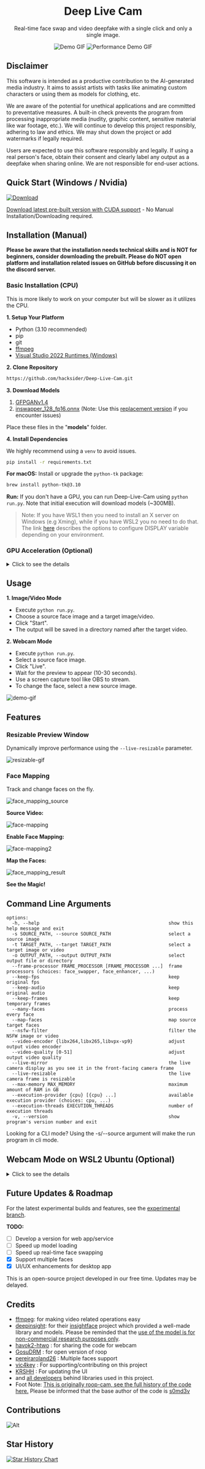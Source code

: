 <h1 align="center">Deep Live Cam</h1>

<p align="center">
  Real-time face swap and video deepfake with a single click and only a single image.
</p>

<p align="center">
  <img src="demo.gif" alt="Demo GIF">
  <img src="avgpcperformancedemo.gif" alt="Performance Demo GIF">
</p>

## Disclaimer

This software is intended as a productive contribution to the AI-generated media industry. It aims to assist artists with tasks like animating custom characters or using them as models for clothing, etc.

We are aware of the potential for unethical applications and are committed to preventative measures. A built-in check prevents the program from processing inappropriate media (nudity, graphic content, sensitive material like war footage, etc.). We will continue to develop this project responsibly, adhering to law and ethics. We may shut down the project or add watermarks if legally required.

Users are expected to use this software responsibly and legally. If using a real person's face, obtain their consent and clearly label any output as a deepfake when sharing online. We are not responsible for end-user actions.


## Quick Start (Windows / Nvidia)

[![Download](https://github.com/user-attachments/assets/3e3e252a-4bfa-41fb-a88c-84557402a7c7)](https://hacksider.gumroad.com/l/vccdmm) 





[Download latest pre-built version with CUDA support](https://hacksider.gumroad.com/l/vccdmm) - No Manual Installation/Downloading required.

## Installation (Manual)
**Please be aware that the installation needs technical skills and is NOT for beginners, consider downloading the prebuilt. Please do NOT open platform and installation related issues on GitHub before discussing it on the discord server.**
### Basic Installation (CPU)

This is more likely to work on your computer but will be slower as it utilizes the CPU.

**1. Setup Your Platform**

- Python (3.10 recommended)
- pip
- git
- [ffmpeg](https://www.youtube.com/watch?v=OlNWCpFdVMA) 
- [Visual Studio 2022 Runtimes (Windows)](https://visualstudio.microsoft.com/visual-cpp-build-tools/)

**2. Clone Repository**

```bash
https://github.com/hacksider/Deep-Live-Cam.git
```

**3. Download Models**

1. [GFPGANv1.4](https://huggingface.co/hacksider/deep-live-cam/resolve/main/GFPGANv1.4.pth)
2. [inswapper_128_fp16.onnx](https://huggingface.co/hacksider/deep-live-cam/resolve/main/inswapper_128.onnx) (Note: Use this [replacement version](https://github.com/facefusion/facefusion-assets/releases/download/models/inswapper_128.onnx) if you encounter issues)

Place these files in the "**models**" folder.

**4. Install Dependencies**

We highly recommend using a `venv` to avoid issues.

```bash
pip install -r requirements.txt
```

**For macOS:** Install or upgrade the `python-tk` package:

```bash
brew install python-tk@3.10
```

**Run:** If you don't have a GPU, you can run Deep-Live-Cam using `python run.py`. Note that initial execution will download models (~300MB).

> Note: If you have WSL1 then you need to install an X server on Windows (e.g Xming), while if you have WSL2 you no need to do that. The link [here](https://askubuntu.com/a/1418950) describes the options to configure DISPLAY variable depending on your environment.


### GPU Acceleration (Optional)

<details>
<summary>Click to see the details</summary>

**CUDA Execution Provider (Nvidia)**

1. Install [CUDA Toolkit 11.8](https://developer.nvidia.com/cuda-11-8-0-download-archive)
2. Install dependencies:
```bash
pip uninstall onnxruntime onnxruntime-gpu
pip install onnxruntime-gpu==1.16.3
```
3. Usage:
```bash
python run.py --execution-provider cuda
```

**CoreML Execution Provider (Apple Silicon)**

1. Install dependencies:
```bash
pip uninstall onnxruntime onnxruntime-silicon
pip install onnxruntime-silicon==1.13.1
```
2. Usage:
```bash
python run.py --execution-provider coreml
```

**CoreML Execution Provider (Apple Legacy)**

1. Install dependencies:
```bash
pip uninstall onnxruntime onnxruntime-coreml
pip install onnxruntime-coreml==1.13.1
```
2. Usage:
```bash
python run.py --execution-provider coreml
```

**DirectML Execution Provider (Windows)**

1. Install dependencies:
```bash
pip uninstall onnxruntime onnxruntime-directml
pip install onnxruntime-directml==1.15.1
```
2. Usage:
```bash
python run.py --execution-provider directml
```

**OpenVINO™ Execution Provider (Intel)**

1. Install dependencies:
```bash
pip uninstall onnxruntime onnxruntime-openvino
pip install onnxruntime-openvino==1.15.0
```
2. Usage:
```bash
python run.py --execution-provider openvino
```

</details>


## Usage

**1. Image/Video Mode**

- Execute `python run.py`. 
- Choose a source face image and a target image/video.
- Click "Start".
- The output will be saved in a directory named after the target video.

**2. Webcam Mode**

- Execute `python run.py`.
- Select a source face image.
- Click "Live".
- Wait for the preview to appear (10-30 seconds).
- Use a screen capture tool like OBS to stream.
- To change the face, select a new source image.

![demo-gif](demo.gif)

## Features

### Resizable Preview Window

Dynamically improve performance using the `--live-resizable` parameter.

![resizable-gif](resizable.gif)

### Face Mapping

Track and change faces on the fly.

![face_mapping_source](face_mapping_source.gif)

**Source Video:**

![face-mapping](face_mapping.png)

**Enable Face Mapping:**

![face-mapping2](face_mapping2.png)

**Map the Faces:**

![face_mapping_result](face_mapping_result.gif)

**See the Magic!**


## Command Line Arguments

```
options:
  -h, --help                                               show this help message and exit
  -s SOURCE_PATH, --source SOURCE_PATH                     select a source image
  -t TARGET_PATH, --target TARGET_PATH                     select a target image or video
  -o OUTPUT_PATH, --output OUTPUT_PATH                     select output file or directory
  --frame-processor FRAME_PROCESSOR [FRAME_PROCESSOR ...]  frame processors (choices: face_swapper, face_enhancer, ...)
  --keep-fps                                               keep original fps
  --keep-audio                                             keep original audio
  --keep-frames                                            keep temporary frames
  --many-faces                                             process every face
  --map-faces                                              map source target faces
  --nsfw-filter                                            filter the NSFW image or video
  --video-encoder {libx264,libx265,libvpx-vp9}             adjust output video encoder
  --video-quality [0-51]                                   adjust output video quality
  --live-mirror                                            the live camera display as you see it in the front-facing camera frame
  --live-resizable                                         the live camera frame is resizable
  --max-memory MAX_MEMORY                                  maximum amount of RAM in GB
  --execution-provider {cpu} [{cpu} ...]                   available execution provider (choices: cpu, ...)
  --execution-threads EXECUTION_THREADS                    number of execution threads
  -v, --version                                            show program's version number and exit
```

Looking for a CLI mode? Using the -s/--source argument will make the run program in cli mode.


## Webcam Mode on WSL2 Ubuntu (Optional)

<details>
<summary>Click to see the details</summary>

If you want to use WSL2 on Windows 11 you will notice, that Ubuntu WSL2 doesn't come with USB-Webcam support in the Kernel. You need to do two things: Compile the Kernel with the right modules integrated and forward your USB Webcam from Windows to Ubuntu with the usbipd app. Here are detailed Steps:

This tutorial will guide you through the process of setting up WSL2 Ubuntu with USB webcam support, rebuilding the kernel, and preparing the environment for the Deep-Live-Cam project.  
  
**1. Install WSL2 Ubuntu**  
  
Install WSL2 Ubuntu from the Microsoft Store or using PowerShell:  
  
**2. Enable USB Support in WSL2**  
  
1. Install the USB/IP tool for Windows:  
[https://learn.microsoft.com/en-us/windows/wsl/connect-usb](https://learn.microsoft.com/en-us/windows/wsl/connect-usb)  
  
2. In Windows PowerShell (as Administrator), connect your webcam to WSL:  
  
```powershell  
usbipd list  
usbipd bind --busid x-x # Replace x-x with your webcam's bus ID  
usbipd attach --wsl --busid x-x # Replace x-x with your webcam's bus ID  
```  
 You need to redo the above every time you reboot wsl or re-connect your webcam/usb device.
 
**3. Rebuild WSL2 Ubuntu Kernel with USB and Webcam Modules**  
  
Follow these steps to rebuild the kernel:  
  
1. Start with this guide: [https://github.com/PINTO0309/wsl2_linux_kernel_usbcam_enable_conf](https://github.com/PINTO0309/wsl2_linux_kernel_usbcam_enable_conf)  
  
2. When you reach the `sudo wget [github.com](http://github.com/)...PINTO0309` step, which won't work for newer kernel versions, follow this video instead or alternatively follow the video tutorial from the beginning: 
[https://www.youtube.com/watch?v=t_YnACEPmrM](https://www.youtube.com/watch?v=t_YnACEPmrM)  
  
Additional info: [https://askubuntu.com/questions/1413377/camera-not-working-in-cheese-in-wsl2](https://askubuntu.com/questions/1413377/camera-not-working-in-cheese-in-wsl2)  
  
3. After rebuilding, restart WSL with the new kernel. 
  
**4. Set Up Deep-Live-Cam Project**  
 Within Ubuntu:
1. Clone the repository:  
  
```bash  
git clone [https://github.com/hacksider/Deep-Live-Cam](https://github.com/hacksider/Deep-Live-Cam)  
```  
  
2. Follow the installation instructions in the repository, including cuda toolkit 11.8, make 100% sure it's not cuda toolkit 12.x.  
   
**5. Verify and Load Kernel Modules**  
  
1. Check if USB and webcam modules are built into the kernel:  
  
```bash  
zcat /proc/config.gz | grep -i "CONFIG_USB_VIDEO_CLASS"  
```  
  
2. If modules are loadable (m), not built-in (y), check if the file exists:  
  
```bash  
ls /lib/modules/$(uname -r)/kernel/drivers/media/usb/uvc/  
```  
  
3. Load the module and check for errors (optional if built-in):  
  
```bash  
sudo modprobe uvcvideo  
dmesg | tail  
```  
  
4. Verify video devices:  
  
```bash  
sudo ls -al /dev/video*  
```  
  
**6. Set Up Permissions**  
  
1. Add user to video group and set permissions:  
  
```bash  
sudo usermod -a -G video $USER  
sudo chgrp video /dev/video0 /dev/video1  
sudo chmod 660 /dev/video0 /dev/video1  
```  
  
2. Create a udev rule for permanent permissions:  
  
```bash  
sudo nano /etc/udev/rules.d/81-webcam.rules  
```  
  
Add this content:  
  
```  
KERNEL=="video[0-9]*", GROUP="video", MODE="0660"  
```  
  
3. Reload udev rules:  
  
```bash  
sudo udevadm control --reload-rules && sudo udevadm trigger  
```  
  
4. Log out and log back into your WSL session.  
  
5. Start Deep-Live-Cam with `python run.py --execution-provider cuda --max-memory 8` where 8 can be changed to the number of GB VRAM of your GPU has, minus 1-2GB. If you have a RTX3080 with 10GB I suggest adding 8GB. Leave some left for Windows.

**Final Notes**  
  
- Steps 6 and 7 may be optional if the modules are built into the kernel and permissions are already set correctly.  
- Always ensure you're using compatible versions of CUDA, ONNX, and other dependencies.  
- If issues persist, consider checking the Deep-Live-Cam project's specific requirements and troubleshooting steps.  
  
By following these steps, you should have a WSL2 Ubuntu environment with USB webcam support ready for the Deep-Live-Cam project. If you encounter any issues, refer back to the specific error messages and troubleshooting steps provided.

**Troubleshooting CUDA Issues** 

If you encounter this error:  
  
```  
[ONNXRuntimeError] : 1 : FAIL : Failed to load library [libonnxruntime_providers_cuda.so](http://libonnxruntime_providers_cuda.so/) with error: libcufft.so.10: cannot open shared object file: No such file or directory  
```  
  
Follow these steps:  
  
1. Install CUDA Toolkit 11.8 (ONNX 1.16.3 requires CUDA 11.x, not 12.x):  
[https://developer.nvidia.com/cuda-11-8-0-download-archive](https://developer.nvidia.com/cuda-11-8-0-download-archive)  
  select: Linux, x86_64, WSL-Ubuntu, 2.0, deb (local)
2. Check CUDA version:  
  
```bash  
/usr/local/cuda/bin/nvcc --version  
```  
  
3. If the wrong version is installed, remove it completely:  
[https://askubuntu.com/questions/530043/removing-nvidia-cuda-toolkit-and-installing-new-one](https://askubuntu.com/questions/530043/removing-nvidia-cuda-toolkit-and-installing-new-one)  
  
4. Install CUDA Toolkit 11.8 again [https://developer.nvidia.com/cuda-11-8-0-download-archive](https://developer.nvidia.com/cuda-11-8-0-download-archive), select: Linux, x86_64, WSL-Ubuntu, 2.0, deb (local)
  
```bash  
sudo apt-get -y install cuda-toolkit-11-8  
```
</details>


## Future Updates & Roadmap

For the latest experimental builds and features, see the [experimental branch](https://github.com/hacksider/Deep-Live-Cam/tree/experimental).

**TODO:**

- [ ] Develop a version for web app/service
- [ ] Speed up model loading
- [ ] Speed up real-time face swapping
- [x] Support multiple faces 
- [x] UI/UX enhancements for desktop app

This is an open-source project developed in our free time. Updates may be delayed.


## Credits

- [ffmpeg](https://ffmpeg.org/): for making video related operations easy
- [deepinsight](https://github.com/deepinsight): for their [insightface](https://github.com/deepinsight/insightface) project which provided a well-made library and models. Please be reminded that the [use of the model is for non-commercial research purposes only](https://github.com/deepinsight/insightface?tab=readme-ov-file#license).
- [havok2-htwo](https://github.com/havok2-htwo) : for sharing the code for webcam
- [GosuDRM](https://github.com/GosuDRM) : for open version of roop
- [pereiraroland26](https://github.com/pereiraroland26) : Multiple faces support
- [vic4key](https://github.com/vic4key) : For supporting/contributing on this project
- [KRSHH](https://github.com/KRSHH) : For updating the UI
- and [all developers](https://github.com/hacksider/Deep-Live-Cam/graphs/contributors) behind libraries used in this project.
- Foot Note: [This is originally roop-cam, see the full history of the code here.](https://github.com/hacksider/roop-cam) Please be informed that the base author of the code is [s0md3v](https://github.com/s0md3v/roop)

## Contributions
![Alt](https://repobeats.axiom.co/api/embed/fec8e29c45dfdb9c5916f3a7830e1249308d20e1.svg "Repobeats analytics image")
## Star History

<a href="https://star-history.com/#hacksider/deep-live-cam&Date">
 <picture>
   <source media="(prefers-color-scheme: dark)" srcset="https://api.star-history.com/svg?repos=hacksider/deep-live-cam&type=Date&theme=dark" />
   <source media="(prefers-color-scheme: light)" srcset="https://api.star-history.com/svg?repos=hacksider/deep-live-cam&type=Date" />
   <img alt="Star History Chart" src="https://api.star-history.com/svg?repos=hacksider/deep-live-cam&type=Date" />
 </picture>
</a>
